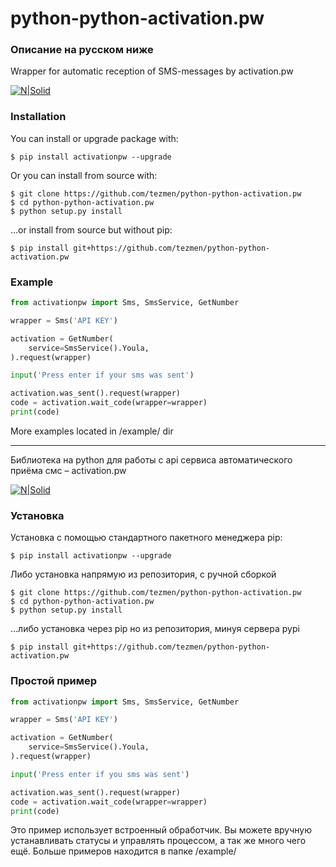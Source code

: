 # python-python-activation.pw


### Описание на русском ниже

Wrapper for automatic reception of SMS-messages by activation.pw

[![N|Solid](https://img.shields.io/pypi/pyversions/activationpw.svg)](https://pypi.python.org/pypi/activationpw)

### Installation
You can install or upgrade package with:
```
$ pip install activationpw --upgrade
```
Or you can install from source with:
```
$ git clone https://github.com/tezmen/python-python-activation.pw
$ cd python-python-activation.pw
$ python setup.py install
```
...or install from source but without pip:
```
$ pip install git+https://github.com/tezmen/python-python-activation.pw
```
### Example
```python
from activationpw import Sms, SmsService, GetNumber

wrapper = Sms('API KEY')

activation = GetNumber(
	service=SmsService().Youla,
).request(wrapper)

input('Press enter if your sms was sent')

activation.was_sent().request(wrapper)
code = activation.wait_code(wrapper=wrapper)
print(code)
```
More examples located in /example/ dir

----
Библиотека на python для работы с api сервиса автоматического приёма смс – activation.pw

[![N|Solid](https://img.shields.io/pypi/pyversions/activationpw.svg)](https://pypi.python.org/pypi/activationpw)

### Установка
Установка с помощью стандартного пакетного менеджера pip:
```
$ pip install activationpw --upgrade
```
Либо установка напрямую из репозитория, с ручной сборкой
```
$ git clone https://github.com/tezmen/python-python-activation.pw
$ cd python-python-activation.pw
$ python setup.py install
```
...либо установка через pip но из репозитория, минуя сервера pypi
```
$ pip install git+https://github.com/tezmen/python-python-activation.pw
```
### Простой пример
```python
from activationpw import Sms, SmsService, GetNumber

wrapper = Sms('API KEY')

activation = GetNumber(
	service=SmsService().Youla,
).request(wrapper)

input('Press enter if you sms was sent')

activation.was_sent().request(wrapper)
code = activation.wait_code(wrapper=wrapper)
print(code)
```
Это пример использует встроенный обработчик. Вы можете вручную устанавливать статусы и управлять процессом, а так же много чего ещё.
Больше примеров находится в папке /example/
